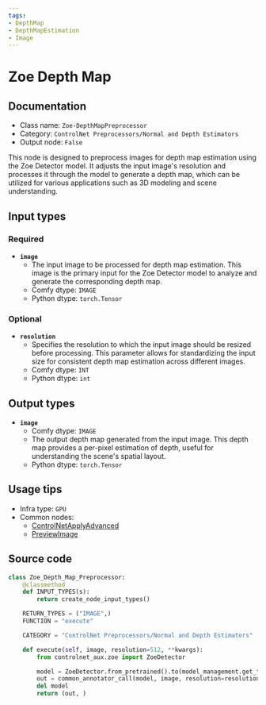```yaml
---
tags:
- DepthMap
- DepthMapEstimation
- Image
---
```


# Zoe Depth Map
## Documentation
- Class name: `Zoe-DepthMapPreprocessor`
- Category: `ControlNet Preprocessors/Normal and Depth Estimators`
- Output node: `False`

This node is designed to preprocess images for depth map estimation using the Zoe Detector model. It adjusts the input image's resolution and processes it through the model to generate a depth map, which can be utilized for various applications such as 3D modeling and scene understanding.
## Input types
### Required
- **`image`**
    - The input image to be processed for depth map estimation. This image is the primary input for the Zoe Detector model to analyze and generate the corresponding depth map.
    - Comfy dtype: `IMAGE`
    - Python dtype: `torch.Tensor`
### Optional
- **`resolution`**
    - Specifies the resolution to which the input image should be resized before processing. This parameter allows for standardizing the input size for consistent depth map estimation across different images.
    - Comfy dtype: `INT`
    - Python dtype: `int`
## Output types
- **`image`**
    - Comfy dtype: `IMAGE`
    - The output depth map generated from the input image. This depth map provides a per-pixel estimation of depth, useful for understanding the scene's spatial layout.
    - Python dtype: `torch.Tensor`
## Usage tips
- Infra type: `GPU`
- Common nodes:
    - [ControlNetApplyAdvanced](../../Comfy/Nodes/ControlNetApplyAdvanced.md)
    - [PreviewImage](../../Comfy/Nodes/PreviewImage.md)



## Source code
```python
class Zoe_Depth_Map_Preprocessor:
    @classmethod
    def INPUT_TYPES(s):
        return create_node_input_types()

    RETURN_TYPES = ("IMAGE",)
    FUNCTION = "execute"

    CATEGORY = "ControlNet Preprocessors/Normal and Depth Estimators"

    def execute(self, image, resolution=512, **kwargs):
        from controlnet_aux.zoe import ZoeDetector

        model = ZoeDetector.from_pretrained().to(model_management.get_torch_device())
        out = common_annotator_call(model, image, resolution=resolution)
        del model
        return (out, )

```
